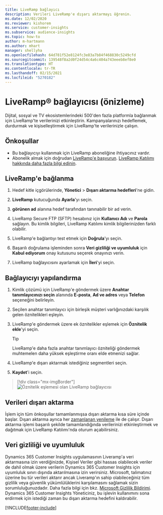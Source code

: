 ```yaml
---
title: LiveRamp bağlayıcı
description: Verileri LiveRamp'e dışarı aktarmayı öğrenin.
ms.date: 12/02/2020
ms.reviewer: kishorem
ms.service: customer-insights
ms.subservice: audience-insights
ms.topic: how-to
author: m-hartmann
ms.author: mhart
manager: shellyha
ms.openlocfilehash: 64d781f52e8124fc3e83a7b84f468830c5249cfd
ms.sourcegitcommit: 139548f8a2d0f24d54c4a6c404a743eeeb8ef8e0
ms.translationtype: HT
ms.contentlocale: tr-TR
ms.lasthandoff: 02/15/2021
ms.locfileid: "5270182"
---
```

# <a name="liverampreg-connector-preview"></a>LiveRamp&reg; bağlayıcısı (önizleme)

Dijital, sosyal ve TV ekosistemlerindeki 500'den fazla platformla bağlanmak için LiveRamp'te verilerinizi etkinleştirin. Kampanyalarınızı hedeflemek, durdurmak ve kişiselleştirmek için LiveRamp'te verilerinizle çalışın.

## <a name="prerequisites"></a>Önkoşullar

- Bu bağlayıcıyı kullanmak için LiveRamp aboneliğine ihtiyacınız vardır.
- Abonelik almak için doğrudan [LiveRamp'e başvurun](https://liveramp.com/contact/). [LiveRamp Katılımı hakkında daha fazla bilgi edinin](https://liveramp.com/our-platform/data-onboarding/).

## <a name="connect-to-liveramp"></a>LiveRamp'e bağlanma

1. Hedef kitle içgörülerinde, **Yönetici** > **Dışarı aktarma hedefleri**'ne gidin.

1. **LiveRamp** kutucuğunda **Ayarla**'yı seçin.

1. **görünen ad** alanına hedef tarafından tanınabilir bir ad verin.

1. LiveRamp Secure FTP (SFTP) hesabınız için **Kullanıcı Adı** ve **Parola** sağlayın.
Bu kimlik bilgileri, LiveRamp Katılımı kimlik bilgilerinizden farklı olabilir.

1. LiveRamp'e bağlantıyı test etmek için **Doğrula**'yı seçin.

1. Başarılı doğrulama işleminden sonra **Veri gizliliği ve uyumluluk** için **Kabul ediyorum** onay kutusunu seçerek onayınızı verin.

1. LiveRamp bağlayıcısını ayarlamak için **İleri**'yi seçin.

## <a name="configure-the-connector"></a>Bağlayıcıyı yapılandırma

1. Kimlik çözümü için LiveRamp'e göndermek üzere **Anahtar tanımlayıcınızı seçin** alanında **E-posta**, **Ad ve adres** veya **Telefon** seçeneğini belirleyin.

1. Seçilen anahtar tanımlayıcı için birleşik müşteri varlığınızdaki karşılık gelen öznitelikleri eşleyin.

1. LiveRamp'e göndermek üzere ek öznitelikler eşlemek için **Öznitelik ekle**'yi seçin.

   > [!TIP]
   > LiveRamp'e daha fazla anahtar tanımlayıcı özniteliği göndermek muhtemelen daha yüksek eşleştirme oranı elde etmenizi sağlar.

1. LiveRamp'e dışarı aktarmak istediğiniz segmentleri seçin.

1. **Kaydet**'i seçin.

> [!div class="mx-imgBorder"]
> ![Öznitelik eşlemesi olan LiveRamp bağlayıcısı](media/export-liveramp-segments.png "Öznitelik eşlemesi olan LiveRamp bağlayıcısı")

## <a name="export-the-data"></a>Verileri dışarı aktarma

İşlem için tüm önkoşullar tamamlanmışsa dışarı aktarma kısa süre içinde başlar. Dışarı aktarma ayrıca her [zamanlanan yenileme](system.md#schedule-tab) ile de çalışır.
Dışarı aktarma işlemi başarılı şekilde tamamlandığında verilerinizi etkinleştirmek ve dağıtmak için LiveRamp Katılımı'nda oturum açabilirsiniz.

## <a name="data-privacy-and-compliance"></a>Veri gizliliği ve uyumluluk

Dynamics 365 Customer Insights uygulamasının Liveramp'a veri aktarmasına izin verdiğinizde, Kişisel Veriler gibi hassas olabilecek veriler de dahil olmak üzere verilerin Dynamics 365 Customer Insights için uyumluluk sınırı dışında aktarılmasına izin verirsiniz. Microsoft, talimatınız üzerine bu tür verileri aktarır ancak Liveramp'ın sahip olabileceğiniz tüm gizlilik veya güvenlik yükümlülüklerini karşılamasını sağlamak sizin sorumluluğunuzdadır. Daha fazla bilgi için bkz. [Microsoft Gizlilik Bildirimi](https://go.microsoft.com/fwlink/?linkid=396732).
Dynamics 365 Customer Insights Yöneticiniz, bu işlevin kullanımını sona erdirmek için istediği zaman bu dışarı aktarma hedefini kaldırabilir.

[!INCLUDE[footer-include](../includes/footer-banner.md)]